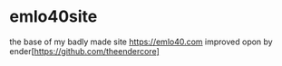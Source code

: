 # emlo40site
the base of my badly made site https://emlo40.com
improved opon by ender[https://github.com/theendercore]

